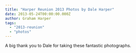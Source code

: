 ```yaml
---
title: "Harper Reunion 2013 Photos by Dale Harper"
date: 2013-05-24T00:00:00.000Z
author: Graham Harper
tags:
  - "2013-reunion"
  - "photos"
---
```


A big thank you to Dale for taking these fantastic photographs.

<!-- {% image "https://f001.backblazeb2.com/file/harperfamily-media/DSC_2992_Large_Original.jpg", "" %}
{% image "https://f001.backblazeb2.com/file/harperfamily-media/DSC_2993_Large_Original.jpg", "" %}
{% image "https://f001.backblazeb2.com/file/harperfamily-media/DSC_2995_Large_Original.jpg", "" %}
{% image "https://f001.backblazeb2.com/file/harperfamily-media/DSC_3003_Large_Original.jpg", "" %}
{% image "https://f001.backblazeb2.com/file/harperfamily-media/DSC_3010_Large_Original.jpg", "" %}
{% image "https://f001.backblazeb2.com/file/harperfamily-media/DSC_3017_Large_Original.jpg", "" %}
{% image "https://f001.backblazeb2.com/file/harperfamily-media/DSC_3020_Large_Original.jpg", "" %}
{% image "https://f001.backblazeb2.com/file/harperfamily-media/DSC_3032_Large_Original.jpg", "" %}
{% image "https://f001.backblazeb2.com/file/harperfamily-media/DSC_3033_Large_Original.jpg", "" %}
{% image "https://f001.backblazeb2.com/file/harperfamily-media/DSC_3034_Large_Original.jpg", "" %}
{% image "https://f001.backblazeb2.com/file/harperfamily-media/DSC_3036_Large_Original.jpg", "" %}
{% image "https://f001.backblazeb2.com/file/harperfamily-media/DSC_3042_Large_Original.jpg", "" %}
{% image "https://f001.backblazeb2.com/file/harperfamily-media/DSC_3047_Large_Original.jpg", "" %}
{% image "https://f001.backblazeb2.com/file/harperfamily-media/DSC_3053_Large_Original.jpg", "" %}
{% image "https://f001.backblazeb2.com/file/harperfamily-media/DSC_3056_Large_Original.jpg", "" %}
{% image "https://f001.backblazeb2.com/file/harperfamily-media/DSC_3057_Large_Original.jpg", "" %}
{% image "https://f001.backblazeb2.com/file/harperfamily-media/DSC_3060_Large_Original.jpg", "" %}
{% image "https://f001.backblazeb2.com/file/harperfamily-media/DSC_3061_Large_Original.jpg", "" %}
{% image "https://f001.backblazeb2.com/file/harperfamily-media/DSC_3062_Large_Original.jpg", "" %}
{% image "https://f001.backblazeb2.com/file/harperfamily-media/DSC_3063_Large_Original.jpg", "" %}
{% image "https://f001.backblazeb2.com/file/harperfamily-media/DSC_3064_Large_Original.jpg", "" %}
{% image "https://f001.backblazeb2.com/file/harperfamily-media/DSC_3067_Large_Original.jpg", "" %}
{% image "https://f001.backblazeb2.com/file/harperfamily-media/DSC_3068_Large_Original.jpg", "" %}
{% image "https://f001.backblazeb2.com/file/harperfamily-media/DSC_3070_Large_Original.jpg", "" %}
{% image "https://f001.backblazeb2.com/file/harperfamily-media/DSC_3077_Large_Original.jpg", "" %}
{% image "https://f001.backblazeb2.com/file/harperfamily-media/DSC_3080_Large_Original.jpg", "" %}
{% image "https://f001.backblazeb2.com/file/harperfamily-media/DSC_3083_Large_Original.jpg", "" %}
{% image "https://f001.backblazeb2.com/file/harperfamily-media/DSC_3084_Large_Original.jpg", "" %}
{% image "https://f001.backblazeb2.com/file/harperfamily-media/DSC_3085_Large_Original.jpg", "" %}

{% image "https://f001.backblazeb2.com/file/harperfamily-media/DSC_3087_Large_Original.jpg", "" %}
{% image "https://f001.backblazeb2.com/file/harperfamily-media/DSC_3089_Large_Original.jpg", "" %}
{% image "https://f001.backblazeb2.com/file/harperfamily-media/DSC_3091_Large_Original.jpg", "" %}
{% image "https://f001.backblazeb2.com/file/harperfamily-media/DSC_3092_Large_Original.jpg", "" %}
{% image "https://f001.backblazeb2.com/file/harperfamily-media/DSC_3093_Large_Original.jpg", "" %}
{% image "https://f001.backblazeb2.com/file/harperfamily-media/DSC_3094_Large_Original.jpg", "" %}
{% image "https://f001.backblazeb2.com/file/harperfamily-media/DSC_3104_Large_Original.jpg", "" %}
{% image "https://f001.backblazeb2.com/file/harperfamily-media/DSC_3112_Large_Original.jpg", "" %}
{% image "https://f001.backblazeb2.com/file/harperfamily-media/DSC_3114_Large_Original.jpg", "" %}
{% image "https://f001.backblazeb2.com/file/harperfamily-media/DSC_3115_Large_Original.jpg", "" %}
{% image "https://f001.backblazeb2.com/file/harperfamily-media/DSC_3118_Large_Original.jpg", "" %}
{% image "https://f001.backblazeb2.com/file/harperfamily-media/DSC_3119_Large_Original.jpg", "" %}
{% image "https://f001.backblazeb2.com/file/harperfamily-media/DSC_3124_Large_Original.jpg", "" %}
{% image "https://f001.backblazeb2.com/file/harperfamily-media/DSC_3126_Large_Original.jpg", "" %}
{% image "https://f001.backblazeb2.com/file/harperfamily-media/DSC_3127_Large_Original.jpg", "" %}
{% image "https://f001.backblazeb2.com/file/harperfamily-media/DSC_3130_Large_Original.jpg", "" %}
{% image "https://f001.backblazeb2.com/file/harperfamily-media/DSC_3146-Edit_Large_Original.jpg", "" %}
{% image "https://f001.backblazeb2.com/file/harperfamily-media/DSC_3149_Large_Original.jpg", "" %}
{% image "https://f001.backblazeb2.com/file/harperfamily-media/DSC_3153_Large_Original.jpg", "" %}
{% image "https://f001.backblazeb2.com/file/harperfamily-media/DSC_3154_Large_Original.jpg", "" %}
{% image "https://f001.backblazeb2.com/file/harperfamily-media/DSC_3156_Large_Original.jpg", "" %}
{% image "https://f001.backblazeb2.com/file/harperfamily-media/DSC_3167_Large_Original.jpg", "" %}
{% image "https://f001.backblazeb2.com/file/harperfamily-media/DSC_3173_Large_Original.jpg", "" %}
{% image "https://f001.backblazeb2.com/file/harperfamily-media/DSC_3179_Large_Original.jpg", "" %}
{% image "https://f001.backblazeb2.com/file/harperfamily-media/DSC_3184_Large_Original.jpg", "" %}
{% image "https://f001.backblazeb2.com/file/harperfamily-media/DSC_3189_Large_Original.jpg", "" %}
{% image "https://f001.backblazeb2.com/file/harperfamily-media/DSC_3191_Large_Original.jpg", "" %}
{% image "https://f001.backblazeb2.com/file/harperfamily-media/DSC_3195_Large_Original.jpg", "" %}
{% image "https://f001.backblazeb2.com/file/harperfamily-media/DSC_3196_Large_Original.jpg", "" %}
{% image "https://f001.backblazeb2.com/file/harperfamily-media/DSC_3202_Large_Original.jpg", "" %}
{% image "https://f001.backblazeb2.com/file/harperfamily-media/DSC_3204_Large_Original.jpg", "" %}
{% image "https://f001.backblazeb2.com/file/harperfamily-media/DSC_3207_Large_Original.jpg", "" %}
{% image "https://f001.backblazeb2.com/file/harperfamily-media/DSC_3210_Large_Original.jpg", "" %}
{% image "https://f001.backblazeb2.com/file/harperfamily-media/DSC_3212_Large_Original.jpg", "" %}
{% image "https://f001.backblazeb2.com/file/harperfamily-media/DSC_3214_Large_Original.jpg", "" %}
{% image "https://f001.backblazeb2.com/file/harperfamily-media/DSC_3215_Large_Original.jpg", "" %}
{% image "https://f001.backblazeb2.com/file/harperfamily-media/DSC_3216_Large_Original.jpg", "" %}
{% image "https://f001.backblazeb2.com/file/harperfamily-media/DSC_3218_Large_Original.jpg", "" %}
{% image "https://f001.backblazeb2.com/file/harperfamily-media/DSC_3220_Large_Original.jpg", "" %}
{% image "https://f001.backblazeb2.com/file/harperfamily-media/DSC_3221_Large_Original.jpg", "" %}
{% image "https://f001.backblazeb2.com/file/harperfamily-media/DSC_3222_Large_Original.jpg", "" %}
{% image "https://f001.backblazeb2.com/file/harperfamily-media/DSC_3223_Large_Original.jpg", "" %}
{% image "https://f001.backblazeb2.com/file/harperfamily-media/DSC_3226_Large_Original.jpg", "" %}
{% image "https://f001.backblazeb2.com/file/harperfamily-media/DSC_3228_Large_Original.jpg", "" %}
{% image "https://f001.backblazeb2.com/file/harperfamily-media/DSC_3231_Large_Original.jpg", "" %}
{% image "https://f001.backblazeb2.com/file/harperfamily-media/DSC_3232_Large_Original.jpg", "" %}
{% image "https://f001.backblazeb2.com/file/harperfamily-media/DSC_3233_Large_Original.jpg", "" %}
{% image "https://f001.backblazeb2.com/file/harperfamily-media/DSC_3235_Large_Original.jpg", "" %}
{% image "https://f001.backblazeb2.com/file/harperfamily-media/DSC_3237_Large_Original.jpg", "" %}
{% image "https://f001.backblazeb2.com/file/harperfamily-media/DSC_3238_Large_Original.jpg", "" %}
{% image "https://f001.backblazeb2.com/file/harperfamily-media/DSC_3239_Large_Original.jpg", "" %}
{% image "https://f001.backblazeb2.com/file/harperfamily-media/DSC_3241_Large_Original.jpg", "" %}
{% image "https://f001.backblazeb2.com/file/harperfamily-media/DSC_3242_Large_Original.jpg", "" %}
{% image "https://f001.backblazeb2.com/file/harperfamily-media/DSC_3243_Large_Original.jpg", "" %}
{% image "https://f001.backblazeb2.com/file/harperfamily-media/DSC_3244_Large_Original.jpg", "" %}
{% image "https://f001.backblazeb2.com/file/harperfamily-media/DSC_3245_Large_Original.jpg", "" %}
{% image "https://f001.backblazeb2.com/file/harperfamily-media/DSC_3247_Large_Original.jpg", "" %}
{% image "https://f001.backblazeb2.com/file/harperfamily-media/DSC_3248_Large_Original.jpg", "" %}
{% image "https://f001.backblazeb2.com/file/harperfamily-media/DSC_3252_Large_Original.jpg", "" %}
{% image "https://f001.backblazeb2.com/file/harperfamily-media/DSC_3253_Large_Original.jpg", "" %}
{% image "https://f001.backblazeb2.com/file/harperfamily-media/DSC_3254_Large_Original.jpg", "" %}
{% image "https://f001.backblazeb2.com/file/harperfamily-media/DSC_3255_Large_Original.jpg", "" %}
{% image "https://f001.backblazeb2.com/file/harperfamily-media/DSC_3256_Large_Original.jpg", "" %}
{% image "https://f001.backblazeb2.com/file/harperfamily-media/DSC_3259_Large_Original.jpg", "" %}
{% image "https://f001.backblazeb2.com/file/harperfamily-media/DSC_3261_Large_Original.jpg", "" %}
{% image "https://f001.backblazeb2.com/file/harperfamily-media/DSC_3262_Large_Original.jpg", "" %}
{% image "https://f001.backblazeb2.com/file/harperfamily-media/DSC_3263_Large_Original.jpg", "" %}
{% image "https://f001.backblazeb2.com/file/harperfamily-media/DSC_3264_Large_Original.jpg", "" %}
{% image "https://f001.backblazeb2.com/file/harperfamily-media/DSC_3265_Large_Original.jpg", "" %}
{% image "https://f001.backblazeb2.com/file/harperfamily-media/DSC_3269_Large_Original.jpg", "" %}
{% image "https://f001.backblazeb2.com/file/harperfamily-media/DSC_3273_Large_Original.jpg", "" %}
{% image "https://f001.backblazeb2.com/file/harperfamily-media/DSC_3275_Large_Original.jpg", "" %}
{% image "https://f001.backblazeb2.com/file/harperfamily-media/DSC_3276_Large_Original.jpg", "" %}
{% image "https://f001.backblazeb2.com/file/harperfamily-media/DSC_3277_Large_Original.jpg", "" %}
{% image "https://f001.backblazeb2.com/file/harperfamily-media/DSC_3278_Large_Original.jpg", "" %}
{% image "https://f001.backblazeb2.com/file/harperfamily-media/DSC_3284_Large_Original.jpg", "" %}
{% image "https://f001.backblazeb2.com/file/harperfamily-media/DSC_3285_Large_Original.jpg", "" %}
{% image "https://f001.backblazeb2.com/file/harperfamily-media/DSC_3286_Large_Original.jpg", "" %}
{% image "https://f001.backblazeb2.com/file/harperfamily-media/DSC_3289_Large_Original.jpg", "" %}
{% image "https://f001.backblazeb2.com/file/harperfamily-media/DSC_3291_Large_Original.jpg", "" %}
{% image "https://f001.backblazeb2.com/file/harperfamily-media/DSC_3292_Large_Original.jpg", "" %}
{% image "https://f001.backblazeb2.com/file/harperfamily-media/DSC_3296_Large_Original.jpg", "" %}
{% image "https://f001.backblazeb2.com/file/harperfamily-media/DSC_3297_Large_Original.jpg", "" %}
{% image "https://f001.backblazeb2.com/file/harperfamily-media/DSC_3298_Large_Original.jpg", "" %}
{% image "https://f001.backblazeb2.com/file/harperfamily-media/DSC_3300_Large_Original.jpg", "" %}
{% image "https://f001.backblazeb2.com/file/harperfamily-media/DSC_3301_Large_Original.jpg", "" %}
{% image "https://f001.backblazeb2.com/file/harperfamily-media/DSC_3302_Large_Original.jpg", "" %}
{% image "https://f001.backblazeb2.com/file/harperfamily-media/DSC_3304_Large_Original.jpg", "" %}
{% image "https://f001.backblazeb2.com/file/harperfamily-media/DSC_3305_Large_Original.jpg", "" %}
{% image "https://f001.backblazeb2.com/file/harperfamily-media/DSC_3306_Large_Original.jpg", "" %}
{% image "https://f001.backblazeb2.com/file/harperfamily-media/DSC_3308_Large_Original.jpg", "" %}
{% image "https://f001.backblazeb2.com/file/harperfamily-media/DSC_3311_Large_Original.jpg", "" %}
{% image "https://f001.backblazeb2.com/file/harperfamily-media/DSC_3312_Large_Original.jpg", "" %}
{% image "https://f001.backblazeb2.com/file/harperfamily-media/DSC_3315_Large_Original.jpg", "" %}
{% image "https://f001.backblazeb2.com/file/harperfamily-media/DSC_3316_Large_Original.jpg", "" %}
{% image "https://f001.backblazeb2.com/file/harperfamily-media/DSC_3320_Large_Original.jpg", "" %}
{% image "https://f001.backblazeb2.com/file/harperfamily-media/DSC_3323_Large_Original.jpg", "" %}
{% image "https://f001.backblazeb2.com/file/harperfamily-media/DSC_3327_Large_Original.jpg", "" %}
{% image "https://f001.backblazeb2.com/file/harperfamily-media/DSC_3328_Large_Original.jpg", "" %}
{% image "https://f001.backblazeb2.com/file/harperfamily-media/DSC_3330_Large_Original.jpg", "" %}
{% image "https://f001.backblazeb2.com/file/harperfamily-media/DSC_3337_Large_Original.jpg", "" %}
{% image "https://f001.backblazeb2.com/file/harperfamily-media/DSC_3341_Large_Original.jpg", "" %}
{% image "https://f001.backblazeb2.com/file/harperfamily-media/DSC_3349_Large_Original.jpg", "" %}
{% image "https://f001.backblazeb2.com/file/harperfamily-media/DSC_3354_Large_Original.jpg", "" %}
{% image "https://f001.backblazeb2.com/file/harperfamily-media/DSC_3355_Large_Original.jpg", "" %}
{% image "https://f001.backblazeb2.com/file/harperfamily-media/DSC_3356_Large_Original.jpg", "" %}
{% image "https://f001.backblazeb2.com/file/harperfamily-media/DSC_3357_Large_Original.jpg", "" %}
{% image "https://f001.backblazeb2.com/file/harperfamily-media/DSC_3360_Large_Original.jpg", "" %}
{% image "https://f001.backblazeb2.com/file/harperfamily-media/DSC_3371_Large_Original.jpg", "" %}
{% image "https://f001.backblazeb2.com/file/harperfamily-media/DSC_3378_Large_Original.jpg", "" %}
{% image "https://f001.backblazeb2.com/file/harperfamily-media/DSC_3379_Large_Original.jpg", "" %}
{% image "https://f001.backblazeb2.com/file/harperfamily-media/DSC_3382_Large_Original.jpg", "" %}
{% image "https://f001.backblazeb2.com/file/harperfamily-media/DSC_3384_Large_Original.jpg", "" %}
{% image "https://f001.backblazeb2.com/file/harperfamily-media/DSC_3387_Large_Original.jpg", "" %}
{% image "https://f001.backblazeb2.com/file/harperfamily-media/DSC_3388_Large_Original.jpg", "" %}
{% image "https://f001.backblazeb2.com/file/harperfamily-media/DSC_3394_Large_Original.jpg", "" %}
{% image "https://f001.backblazeb2.com/file/harperfamily-media/DSC_3400_Large_Original.jpg", "" %} -->
